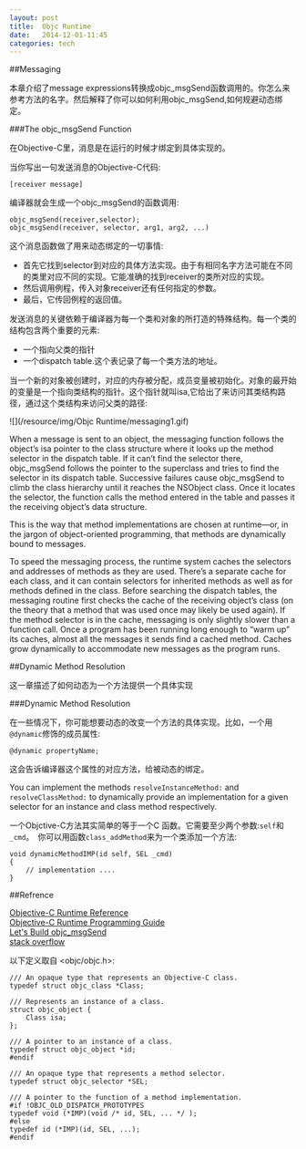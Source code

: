 ```yaml
---
layout: post
title:  Objc Runtime
date:   2014-12-01-11:45  
categories: tech
---
```

##Messaging  

本章介绍了message expressions转换成objc_msgSend函数调用的。你怎么来参考方法的名字。然后解释了你可以如何利用objc_msgSend,如何规避动态绑定。  

###The objc_msgSend Function  

在Objective-C里，消息是在运行的时候才绑定到具体实现的。  

当你写出一句发送消息的Objective-C代码:  

`[receiver message]`  

编译器就会生成一个objc_msgSend的函数调用:  

`objc_msgSend(receiver,selector);`  
`objc_msgSend(receiver, selector, arg1, arg2, ...)`  

这个消息函数做了用来动态绑定的一切事情:

* 首先它找到selector到对应的具体方法实现。由于有相同名字方法可能在不同的类里对应不同的实现。它能准确的找到receiver的类所对应的实现。
* 然后调用例程，传入对象receiver还有任何指定的参数。
* 最后，它传回例程的返回值。

发送消息的关键依赖于编译器为每一个类和对象的所打造的特殊结构。每一个类的结构包含两个重要的元素:  

* 一个指向父类的指针
* 一个dispatch table.这个表记录了每一个类方法的地址。

当一个新的对象被创建时，对应的内存被分配，成员变量被初始化。对象的最开始的变量是一个指向类结构的指针。这个指针就叫isa,它给出了来访问其类结构路径，通过这个类结构来访问父类的路径:  

![](/resource/img/Objc Runtime/messaging1.gif)

When a message is sent to an object, the messaging function follows the object’s isa pointer to the class structure where it looks up the method selector in the dispatch table. If it can’t find the selector there, objc_msgSend follows the pointer to the superclass and tries to find the selector in its dispatch table. Successive failures cause objc_msgSend to climb the class hierarchy until it reaches the NSObject class. Once it locates the selector, the function calls the method entered in the table and passes it the receiving object’s data structure.

This is the way that method implementations are chosen at runtime—or, in the jargon of object-oriented programming, that methods are dynamically bound to messages.

To speed the messaging process, the runtime system caches the selectors and addresses of methods as they are used. There’s a separate cache for each class, and it can contain selectors for inherited methods as well as for methods defined in the class. Before searching the dispatch tables, the messaging routine first checks the cache of the receiving object’s class (on the theory that a method that was used once may likely be used again). If the method selector is in the cache, messaging is only slightly slower than a function call. Once a program has been running long enough to “warm up” its caches, almost all the messages it sends find a cached method. Caches grow dynamically to accommodate new messages as the program runs.

##Dynamic Method Resolution  

这一章描述了如何动态为一个方法提供一个具体实现  
 
###Dynamic Method Resolution  

在一些情况下，你可能想要动态的改变一个方法的具体实现。比如，一个用`@dynamic`修饰的成员属性:  

`@dynamic propertyName;`  

这会告诉编译器这个属性的对应方法，给被动态的绑定。  

You can implement the methods `resolveInstanceMethod:` and `resolveClassMethod:` to dynamically provide an implementation for a given selector for an instance and class method respectively.  

一个Objctive-C方法其实简单的等于一个C 函数。它需要至少两个参数:`self`和`_cmd`。　你可以用函数`class_addMethod`来为一个类添加一个方法:  

	void dynamicMethodIMP(id self, SEL _cmd) 
	{
	    // implementation ....
	}  
	



##Refrence  

[Objective-C Runtime Reference](https://developer.apple.com/library/mac/documentation/Cocoa/Reference/ObjCRuntimeRef/index.html)  
[Objective-C Runtime Programming Guide](https://developer.apple.com/library/mac/documentation/Cocoa/Conceptual/ObjCRuntimeGuide/Articles/ocrtHowMessagingWorks.html)  
[Let's Build objc_msgSend](https://mikeash.com/pyblog/friday-qa-2012-11-16-lets-build-objc_msgsend.html)  
[stack overflow](http://stackoverflow.com/questions/15309497/understanding-objective-c-runtime)  

以下定义取自 <objc/objc.h>:  

	/// An opaque type that represents an Objective-C class.
	typedef struct objc_class *Class;

	/// Represents an instance of a class.
	struct objc_object {
	    Class isa;
	};
	
	/// A pointer to an instance of a class.
	typedef struct objc_object *id;
	#endif

	/// An opaque type that represents a method selector.
	typedef struct objc_selector *SEL;

	/// A pointer to the function of a method implementation. 
	#if !OBJC_OLD_DISPATCH_PROTOTYPES
	typedef void (*IMP)(void /* id, SEL, ... */ ); 
	#else
	typedef id (*IMP)(id, SEL, ...); 
	#endif


